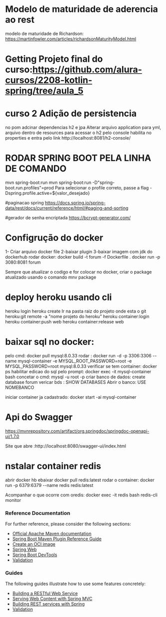 # Modelo de maturidade de aderencia ao rest
modelo de maturidade de Richardson: https://martinfowler.com/articles/richardsonMaturityModel.html

# Getting Projeto final do curso:https://github.com/alura-cursos/2208-kotlin-spring/tree/aula_5


# curso 2 Adição de persistencia

no pom adcinar dependencias h2 e jpa
Alterar arquivo application para yml, arquivo dentro de resources
para acessar o h2 pelo console habilita no properties e entra pelo link
http://localhost:8081/h2-console/

# RODAR SPRING BOOT PELA LINHA DE COMANDO
mvn spring-boot:run
mvn spring-boot:run -D"spring-boot.run.profiles"=prod
Para selecionar o profile correto, passe a flag -Dspring.profile.active=${valor_desejado}


#paginacao spring
https://docs.spring.io/spring-data/rest/docs/current/reference/html/#paging-and-sorting

#gerador de senha encriptada
https://bcrypt-generator.com/

# Configrução do docker
1- Criar arquivo docker file
2-baixar plugin
3-baixar imagem com jdk do dockerhub
rodar docker: docker build -t forum -f Dockerfile .
docker run -p 3080:8081 forum

Sempre que atualizar o codigo e for colocar no docker,  criar o package atualizado usando o comando mnv package

# deploy heroku usando cli
heroku login
heroku create
Ir na pasta raiz do projeto onde esta o git
heroku:git remote -a "nome projeto do heroku"
heroku container:login
heroku container:push web
heroku container:release web

# baixar sql no docker:
pelo cmd: docker pull mysql:8.0.33
rodar : docker run -d -p 3306:3306 --name mysql-container -e MYSQL_ROOT_PASSWORD=root -e MYSQL_PASSWORD=root mysql:8.0.33
verificar se tem container: docker ps
habilitar edicao do sql pelo prompt: docker exec -it mysql-container bash
concetar o cmd: mysql -u root -p
criar banco de dados: create database forum
vericar bds : SHOW DATABASES
Abrir o banco: USE NOMEBANCO

iniciar container ja cadastrado: docker start -ai mysql-container

# Api do Swagger
https://mvnrepository.com/artifact/org.springdoc/springdoc-openapi-ui/1.7.0

Site que abre :http://localhost:8080/swagger-ui/index.html


# nstalar container redis
abrir docker hb ebaixar
docker pull redis:latest
rodar o container: docker run -p 6379:6379 --name redis redis:latest

Acompanhar o que ocorre com oredis:
docker exec -it redis bash
redis-cli  monitor

### Reference Documentation
For further reference, please consider the following sections:

* [Official Apache Maven documentation](https://maven.apache.org/guides/index.html)
* [Spring Boot Maven Plugin Reference Guide](https://docs.spring.io/spring-boot/docs/3.0.5/maven-plugin/reference/html/)
* [Create an OCI image](https://docs.spring.io/spring-boot/docs/3.0.5/maven-plugin/reference/html/#build-image)
* [Spring Web](https://docs.spring.io/spring-boot/docs/3.0.5/reference/htmlsingle/#web)
* [Spring Boot DevTools](https://docs.spring.io/spring-boot/docs/3.0.5/reference/htmlsingle/#using.devtools)
* [Validation](https://docs.spring.io/spring-boot/docs/3.0.5/reference/htmlsingle/#io.validation)

### Guides
The following guides illustrate how to use some features concretely:

* [Building a RESTful Web Service](https://spring.io/guides/gs/rest-service/)
* [Serving Web Content with Spring MVC](https://spring.io/guides/gs/serving-web-content/)
* [Building REST services with Spring](https://spring.io/guides/tutorials/rest/)
* [Validation](https://spring.io/guides/gs/validating-form-input/)

